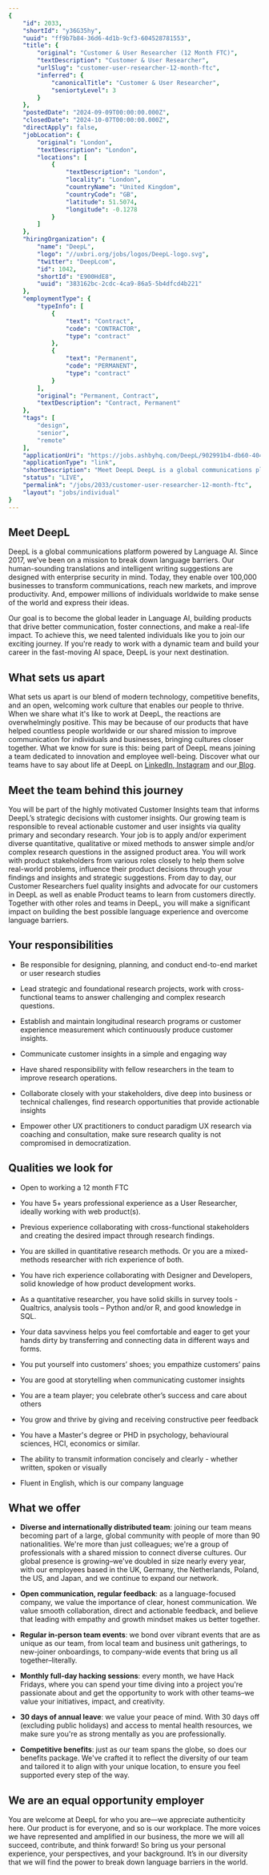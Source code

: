 ```yaml
---
{
	"id": 2033,
	"shortId": "y36G35hy",
	"uuid": "ff9b7b84-36d6-4d1b-9cf3-604528781553",
	"title": {
		"original": "Customer & User Researcher (12 Month FTC)",
		"textDescription": "Customer & User Researcher",
		"urlSlug": "customer-user-researcher-12-month-ftc",
		"inferred": {
			"canonicalTitle": "Customer & User Researcher",
			"seniortyLevel": 3
		}
	},
	"postedDate": "2024-09-09T00:00:00.000Z",
	"closedDate": "2024-10-07T00:00:00.000Z",
	"directApply": false,
	"jobLocation": {
		"original": "London",
		"textDescription": "London",
		"locations": [
			{
				"textDescription": "London",
				"locality": "London",
				"countryName": "United Kingdom",
				"countryCode": "GB",
				"latitude": 51.5074,
				"longitude": -0.1278
			}
		]
	},
	"hiringOrganization": {
		"name": "DeepL",
		"logo": "//uxbri.org/jobs/logos/DeepL-logo.svg",
		"twitter": "DeepLcom",
		"id": 1042,
		"shortId": "E900HdE8",
		"uuid": "383162bc-2cdc-4ca9-86a5-5b4dfcd4b221"
	},
	"employmentType": {
		"typeInfo": [
			{
				"text": "Contract",
				"code": "CONTRACTOR",
				"type": "contract"
			},
			{
				"text": "Permanent",
				"code": "PERMANENT",
				"type": "contract"
			}
		],
		"original": "Permanent, Contract",
		"textDescription": "Contract, Permanent"
	},
	"tags": [
		"design",
		"senior",
		"remote"
	],
	"applicationUri": "https://jobs.ashbyhq.com/DeepL/902991b4-db60-404c-885d-95acde1851f7/application",
	"applicationType": "link",
	"shortDescription": "Meet DeepL DeepL is a global communications platform powered by Language AI. Since 2017, we’ve’ been on a mission to break down language barriers. Our human-sounding- translations and intelligent",
	"status": "LIVE",
	"permalink": "/jobs/2033/customer-user-researcher-12-month-ftc",
	"layout": "jobs/individual"
}
---
```

<h2>Meet DeepL</h2><p>DeepL is a global communications platform powered by Language AI. Since 2017, we’ve been on a mission to break down language barriers. Our human-sounding translations and intelligent writing suggestions are designed with enterprise security in mind. Today, they enable over 100,000 businesses to transform communications, reach new markets, and improve productivity. And, empower millions of individuals worldwide to make sense of the world and express their ideas.</p><p>Our goal is to become the global leader in Language AI, building products that drive better communication, foster connections, and make a real-life impact. To achieve this, we need talented individuals like you to join our exciting journey. If you're ready to work with a dynamic team and build your career in the fast-moving AI space, DeepL is your next destination.</p><h2>What sets us apart</h2><p>What sets us apart is our blend of modern technology, competitive benefits, and an open, welcoming work culture that enables our people to thrive. When we share what it's like to work at DeepL, the reactions are overwhelmingly positive. This may be because of our products that have helped countless people worldwide or our shared mission to improve communication for individuals and businesses, bringing cultures closer together. What we know for sure is this: being part of DeepL means joining a team dedicated to innovation and employee well-being. Discover what our teams have to say about life at DeepL on <a target="_blank" rel="noopener noreferrer nofollow" href="https://www.linkedin.com/company/linkedin-com-company-deepl/">LinkedIn</a>,<a target="_blank" rel="noopener noreferrer nofollow" href="https://www.instagram.com/deeplhq/"> Instagram</a> and our<a target="_blank" rel="noopener noreferrer nofollow" href="https://www.deepl.com/en/blog"> Blog</a>.</p><h2>Meet the team behind this journey</h2><p>You will be part of the highly motivated Customer Insights team that informs DeepL’s strategic decisions with customer insights. Our growing team is responsible to reveal actionable customer and user insights via quality primary and secondary research. Your job is to apply and/or experiment diverse quantitative, qualitative or mixed methods to answer simple and/or complex research questions in the assigned product area. You will work with product stakeholders from various roles closely to help them solve real-world problems, influence their product decisions through your findings and insights and strategic suggestions. From day to day, our Customer Researchers fuel quality insights and advocate for our customers in DeepL as well as enable Product teams to learn from customers directly. Together with other roles and teams in DeepL, you will make a significant impact on building the best possible language experience and overcome language barriers.</p><h2>Your responsibilities</h2><ul><li><p>Be responsible for designing, planning, and conduct end-to-end market or user research studies</p></li><li><p>Lead strategic and foundational research projects, work with cross-functional teams to answer challenging and complex research questions.&nbsp;</p></li><li><p>Establish and maintain longitudinal research programs or customer experience measurement which continuously produce customer insights.&nbsp;</p></li><li><p>Communicate customer insights in a simple and engaging way</p></li><li><p>Have shared responsibility with fellow researchers in the team to improve research operations.&nbsp;</p></li><li><p>Collaborate closely with your stakeholders, dive deep into business or technical challenges, find research opportunities that provide actionable insights</p></li><li><p>Empower other UX practitioners to conduct paradigm UX research via coaching and consultation, make sure research quality is not compromised in democratization.</p></li></ul><h2>Qualities we look for</h2><ul><li><p>Open to working a 12 month FTC</p></li><li><p>You have 5+ years professional experience as a User Researcher, ideally working with web product(s).</p></li><li><p>Previous experience collaborating with cross-functional stakeholders and creating the desired impact through research findings.</p></li><li><p>You are skilled in quantitative research methods. Or you are a mixed-methods researcher with rich experience of both.</p></li><li><p>You have rich experience collaborating with Designer and Developers, solid knowledge of how product development works.&nbsp;</p></li><li><p>As a quantitative researcher, you have solid skills in survey tools - Qualtrics, analysis tools – Python and/or R, and good knowledge in SQL.&nbsp;</p></li><li><p>Your data savviness helps you feel comfortable and eager to get your hands dirty by transferring and connecting data in different ways and forms.&nbsp;</p></li><li><p>You put yourself into customers’ shoes; you empathize customers’ pains</p></li><li><p>You are good at storytelling when communicating customer insights</p></li><li><p>You are a team player; you celebrate other’s success and care about others&nbsp;</p></li><li><p>You grow and thrive by giving and receiving constructive peer feedback&nbsp;</p></li><li><p>You have a Master's degree or PHD in psychology, behavioural sciences, HCI, economics or similar.&nbsp;</p></li><li><p>The ability to transmit information concisely and clearly - whether written, spoken or visually</p></li><li><p>Fluent in English, which is our company language</p></li></ul><h2>What we offer</h2><ul><li><p><strong>Diverse and internationally distributed team</strong>: joining our team means becoming part of a large, global community with people of more than 90 nationalities. We're more than just colleagues; we're a group of professionals with a shared mission to connect diverse cultures. Our global presence is growing–we've doubled in size nearly every year, with our employees based in the UK, Germany, the Netherlands, Poland, the US, and Japan, and we continue to expand our network.</p></li><li><p><strong>Open communication, regular feedback</strong>: as a language-focused company, we value the importance of clear, honest communication. We value smooth collaboration, direct and actionable feedback, and believe that leading with empathy and growth mindset makes us better together.</p></li><li><p><strong>Regular in-person team events</strong>: we bond over vibrant events that are as unique as our team, from local team and business unit gatherings, to new-joiner onboardings, to company-wide events that bring us all together–literally.</p></li><li><p><strong>Monthly full-day hacking sessions</strong>: every month, we have Hack Fridays, where you can spend your time diving into a project you're passionate about and get the opportunity to work with other teams–we value your initiatives, impact, and creativity.</p></li><li><p><strong>30 days of annual leave</strong>: we value your peace of mind. With 30 days off (excluding public holidays) and access to mental health resources, we make sure you're as strong mentally as you are professionally.</p></li><li><p><strong>Competitive benefits</strong>: just as our team spans the globe, so does our benefits package. We've crafted it to reflect the diversity of our team and tailored it to align with your unique location, to ensure you feel supported every step of the way.</p></li></ul><h2>We are an equal opportunity employer</h2><p>You are welcome at DeepL for who you are—we appreciate authenticity here. Our product is for everyone, and so is our workplace. The more voices we have represented and amplified in our business, the more we will all succeed, contribute, and think forward! So bring us your personal experience, your perspectives, and your background. It’s in our diversity that we will find the power to break down language barriers in the world.</p>

